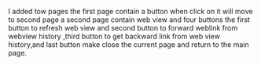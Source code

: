 I added tow pages the first page contain a button when click on it will move to second page a second page contain web view and four buttons
the first button to refresh web view and second button to forward weblink from webview history ,third button to get backward link from web view history,and last button make close the current page and return to the main page.
